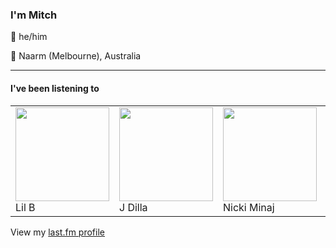 <article><h3>I&#x27;m Mitch</h3><section><p>👨 he/him</p><p>📍 Naarm (Melbourne), Australia</p></section><hr/><section><h4>I&#x27;ve been listening to</h4><table><tbody><td><img src="https://lastfm.freetls.fastly.net/i/u/174s/3a96df2bdec347498e936f46c8a8c712.png" height="150px" alt="" role="presentation"/><br/>Lil B</td><td><img src="https://lastfm.freetls.fastly.net/i/u/174s/8f5eb95d8de4652a2b8d5b5e26719a22.png" height="150px" alt="" role="presentation"/><br/>J Dilla</td><td><img src="https://lastfm.freetls.fastly.net/i/u/174s/55424d85e9621a4b1b0265ea1cb8057d.png" height="150px" alt="" role="presentation"/><br/>Nicki Minaj</td><td><img src="https://lastfm.freetls.fastly.net/i/u/174s/5444fe12c732d72a778fcc40d1afa448.png" height="150px" alt="" role="presentation"/><br/>Aroop Roy</td><td><img src="https://lastfm.freetls.fastly.net/i/u/174s/c1088d391eb750551dc6bd1e8238ffcd.png" height="150px" alt="" role="presentation"/><br/>Fontaines D.C.</td></tbody></table><span>View my <a href="https://www.last.fm/user/my-slab">last.fm profile</a></span></section></article>